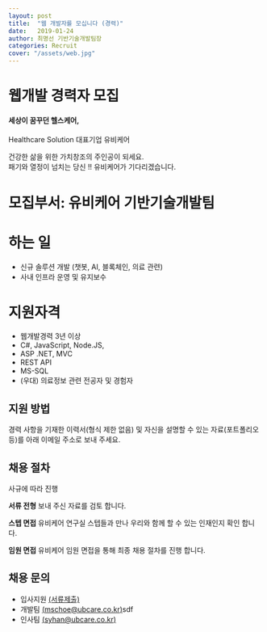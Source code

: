 ```yaml
---
layout: post
title:  "웹 개발자를 모십니다 (경력)"
date:   2019-01-24
author: 최명선 기반기술개발팀장
categories: Recruit
cover: "/assets/web.jpg"
---
```


# 웹개발 경력자 모집
#### 세상이 꿈꾸던 헬스케어,  
Healthcare Solution 대표기업 유비케어

건강한 삶을 위한 가치창조의 주인공이 되세요.  
패기와 열정이 넘치는 당신 !! 유비케어가 기다리겠습니다.

# 모집부서: 유비케어 기반기술개발팀

# 하는 일
- 신규 솔루션 개발 (챗봇, AI, 블록체인, 의료 관련)
- 사내 인프라 운영 및 유지보수

# 지원자격
- 웹개발경력 3년 이상
- C#, JavaScript, Node.JS,
- ASP .NET,  MVC
- REST API
- MS-SQL
- (우대) 의료정보 관련 전공자 및 경험자

## 지원 방법

경력 사항을 기재한 이력서(형식 제한 없음) 및 자신을 설명할 수 있는 자료(포트폴리오 등)를 아래 이메일 주소로 보내 주세요.

## 채용 절차

사규에 따라 진행

**서류 전형**  보내 주신 자료를 검토 합니다.

**스텝 면접**  유비케어 연구실 스텝들과 만나 우리와 함께 할 수 있는 인재인지 확인 합니다.

**임원 면접**  유비케어 임원 면접을 통해 최종 채용 절차를 진행 합니다.

## 채용 문의
- 입사지원 [(서류제출)](https://www.ubcare.co.kr/Recruit/41/ApplyView?Idx=409#recruitView)
- 개발팀  [(mschoe@ubcare.co.kr)](mailto://mschoe@ubcare.co.kr/)sdf
- 인사팀  [(syhan@ubcare.co.kr)](mailto://syhan@ubcare.co.kr/)


